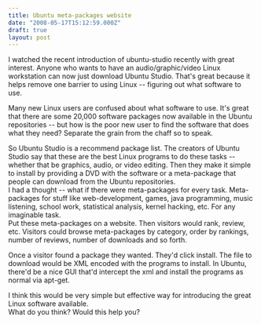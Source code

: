 ```yaml
---
title: Ubuntu meta-packages website
date: "2008-05-17T15:12:59.000Z"
draft: true
layout: post
---
```


I watched the recent introduction of ubuntu-studio recently with great interest.  Anyone who wants to have an audio/graphic/video Linux workstation can now just download Ubuntu Studio. That's great because it helps remove one barrier to using Linux -- figuring out what software to use.  
  
Many new Linux users are confused about what software to use.  It's great that there are some 20,000 software packages now available in the Ubuntu repositories -- but how is the poor new user to find the software that does what they need? Separate the grain from the chaff so to speak.  
  
So Ubuntu Studio is a recommend package list.  The creators of Ubuntu Studio say that these are the best Linux programs to do these tasks -- whether that be graphics, audio, or video editing.  Then they make it simple to install by providing a DVD with the software or a meta-package that people can download from the Ubuntu repositories.  
I had a thought -- what if there were meta-packages for every task. Meta-packages for stuff like web-development, games, java programming, music listening, school work, statistical analysis, kernel hacking, etc.  For any imaginable task.  
Put these meta-packages on a website.  Then visitors would rank, review, etc. Visitors could browse meta-packages by category, order by rankings, number of reviews, number of downloads and so forth.  
  
Once a visitor found a package they wanted.  They'd click install.  The file to download would be XML encoded with the programs to install.  In Ubuntu, there'd be a nice GUI that'd intercept the xml and install the programs as normal via apt-get.  
  
I think this would be very simple but effective way for introducing the great Linux software available.  
What do you think?  Would this help you?